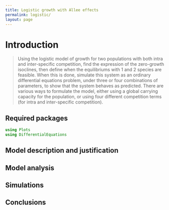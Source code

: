 ```yaml
---
title: Logistic growth with Allee effects
permalink: logistic/
layout: page
---
```


# Introduction

> Using the logistic model of growth for two populations with both intra and
> inter-specific competition, find the expression of the zero-growth isoclines,
> then define when the equilibriums with 1 and 2 species are feasible. When this
> is done, simulate this system as an ordinary differential equations problem,
> under three or four combinations of parameters, to show that the system
> behaves as predicted. There are various ways to formulate the model, either
> using a global carrying capacity for the population, or using four different
> competition terms (for intra and inter-specific competition).

## Required packages

````julia
using Plots
using DifferentialEquations
````





## Model description and justification

## Model analysis

## Simulations

## Conclusions
